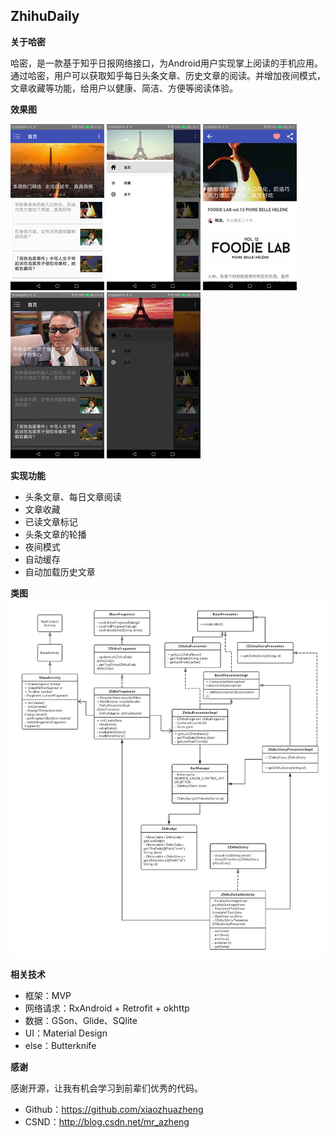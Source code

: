 
## ZhihuDaily
**关于哈密**

哈密，是一款基于知乎日报网络接口，为Android用户实现掌上阅读的手机应用。通过哈密，用户可以获取知乎每日头条文章、历史文章的阅读。并增加夜间模式，文章收藏等功能，给用户以健康、简洁、方便等阅读体验。

**效果图**

![](./picture/1.png) ![](./picture/2.png) ![](./picture/3.png) ![](./picture/4.png) ![](./picture/5.png)

**实现功能**
* 头条文章、每日文章阅读
* 文章收藏
* 已读文章标记
* 头条文章的轮播
* 夜间模式
* 自动缓存
* 自动加载历史文章

**类图**
![](./picture/zhihu.png)

**相关技术**
* 框架：MVP
* 网络请求：RxAndroid + Retrofit + okhttp
* 数据：GSon、Glide、SQlite
* UI：Material Design
* else：Butterknife

**感谢**

感谢开源，让我有机会学习到前辈们优秀的代码。
* Github：https://github.com/xiaozhuazheng
* CSND：http://blog.csdn.net/mr_azheng
